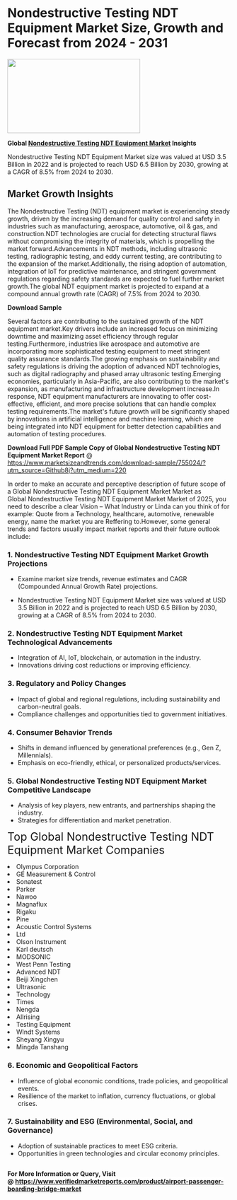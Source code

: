 <H1>Nondestructive Testing NDT Equipment Market Size, Growth and Forecast from 2024 - 2031</H1><img class="aligncenter size-medium wp-image-584254" src="https://thirdeyenews.in/wp-content/uploads/2024/09/Global-Market-Research-300x168.jpeg" alt="" width="300" height="168" /><p><strong>Global&nbsp;<a href="https://www.marketsizeandtrends.com/download-sample/755024/?utm_source=Github8j?utm_medium=220">Nondestructive Testing NDT Equipment Market</a> Insights</strong></p><p>Nondestructive Testing NDT Equipment Market size was valued at USD 3.5 Billion in 2022 and is projected to reach USD 6.5 Billion by 2030, growing at a CAGR of 8.5% from 2024 to 2030.</p><p><h2>Market Growth Insights</h2> <p>The Nondestructive Testing (NDT) equipment market is experiencing steady growth, driven by the increasing demand for quality control and safety in industries such as manufacturing, aerospace, automotive, oil & gas, and construction.NDT technologies are crucial for detecting structural flaws without compromising the integrity of materials, which is propelling the market forward.Advancements in NDT methods, including ultrasonic testing, radiographic testing, and eddy current testing, are contributing to the expansion of the market.Additionally, the rising adoption of automation, integration of IoT for predictive maintenance, and stringent government regulations regarding safety standards are expected to fuel further market growth.The global NDT equipment market is projected to expand at a compound annual growth rate (CAGR) of 7.5% from 2024 to 2030.</p> <p><strong>Download Sample</strong></p> <p>Several factors are contributing to the sustained growth of the NDT equipment market.Key drivers include an increased focus on minimizing downtime and maximizing asset efficiency through regular testing.Furthermore, industries like aerospace and automotive are incorporating more sophisticated testing equipment to meet stringent quality assurance standards.The growing emphasis on sustainability and safety regulations is driving the adoption of advanced NDT technologies, such as digital radiography and phased array ultrasonic testing.Emerging economies, particularly in Asia-Pacific, are also contributing to the market's expansion, as manufacturing and infrastructure development increase.In response, NDT equipment manufacturers are innovating to offer cost-effective, efficient, and more precise solutions that can handle complex testing requirements.The market's future growth will be significantly shaped by innovations in artificial intelligence and machine learning, which are being integrated into NDT equipment for better detection capabilities and automation of testing procedures.</p> <p><span class=""><strong>Download Full PDF Sample Copy of Global Nondestructive Testing NDT Equipment Market Report</strong> @ <a href="https://www.marketsizeandtrends.com/download-sample/755024/?utm_source=Github8j?utm_medium=220" target="_blank">https://www.marketsizeandtrends.com/download-sample/755024/?utm_source=Github8j?utm_medium=220</a></span></p><p>In order to make an accurate and perceptive description of future scope of a Global&nbsp;Nondestructive Testing NDT Equipment Market Market as Global&nbsp;Nondestructive Testing NDT Equipment Market Market of 2025, you need to describe a clear Vision &ndash; What Industry or Linda can you think of for example: Quote from a Technology, healthcare, automotive, renewable energy, name the market you are Reffering to.However, some general trends and factors usually impact market reports and their future outlook include:</p><h3>1.&nbsp;<strong>Nondestructive Testing NDT Equipment Market Growth Projections</strong></h3><ul><li>Examine market size trends, revenue estimates and CAGR (Compounded Annual Growth Rate) projections.</li><li><p>Nondestructive Testing NDT Equipment Market size was valued at USD 3.5 Billion in 2022 and is projected to reach USD 6.5 Billion by 2030, growing at a CAGR of 8.5% from 2024 to 2030.</p></li></ul><h3>2.&nbsp;<strong>Nondestructive Testing NDT Equipment Market Technological Advancements</strong></h3><ul><li>Integration of AI, IoT, blockchain, or automation in the industry.</li><li>Innovations driving cost reductions or improving efficiency.</li></ul><h3>3.&nbsp;<strong>Regulatory and Policy Changes</strong></h3><ul><li>Impact of global and regional regulations, including sustainability and carbon-neutral goals.</li><li>Compliance challenges and opportunities tied to government initiatives.</li></ul><h3>4.&nbsp;<strong>Consumer Behavior Trends</strong></h3><ul><li>Shifts in demand influenced by generational preferences (e.g., Gen Z, Millennials).</li><li>Emphasis on eco-friendly, ethical, or personalized products/services.</li></ul><h3>5.&nbsp;<strong>Global Nondestructive Testing NDT Equipment Market Competitive Landscape</strong></h3><ul><li>Analysis of key players, new entrants, and partnerships shaping the industry.</li><li>Strategies for differentiation and market penetration.</li></ul><p data-pm-slice="1 1 []"><span style="color: inherit; font-family: inherit; font-size: 25px;">Top Global Nondestructive Testing NDT Equipment Market Companies</span></p><div class="" data-test-id=""><p><li>Olympus Corporation</li><li> GE Measurement & Control</li><li> Sonatest</li><li> Parker</li><li> Nawoo</li><li> Magnaflux</li><li> Rigaku</li><li> Pine</li><li> Acoustic Control Systems</li><li> Ltd</li><li> Olson Instrument</li><li> Karl deutsch</li><li> MODSONIC</li><li> West Penn Testing</li><li> Advanced NDT</li><li> Beiji Xingchen</li><li> Ultrasonic</li><li> Technology</li><li> Times</li><li> Nengda</li><li> Allrising</li><li> Testing Equipment</li><li> Wlndt Systems</li><li> Sheyang Xingyu</li><li> Mingda Tanshang</li></p></div><h3>6.&nbsp;<strong>Economic and Geopolitical Factors</strong></h3><ul><li>Influence of global economic conditions, trade policies, and geopolitical events.</li><li>Resilience of the market to inflation, currency fluctuations, or global crises.</li></ul><h3>7.&nbsp;<strong>Sustainability and ESG (Environmental, Social, and Governance)</strong></h3><ul><li>Adoption of sustainable practices to meet ESG criteria.</li><li>Opportunities in green technologies and circular economy principles.</li></ul><h2><strong style="font-size: 14px;">For More Information or Query, Visit @&nbsp;</strong><a style="background-color: #ffffff; font-size: 14px;" href="https://www.marketsizeandtrends.com/report/nondestructive-testing-ndt-equipment-market/" target="_blank">https://www.verifiedmarketreports.com/product/airport-passenger-boarding-bridge-market</a></h2>